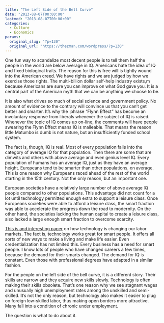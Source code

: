```yaml
---
title: "The Left Side of the Bell Curve"
date: "2013-08-07T00:00:00"
lastmod: "2013-08-07T00:00:00"
categories:
  - Culture
  - Economics
params:
  original_slug: "?p=130"
  original_url: "https://thezman.com/wordpress/?p=130"
---
```


One fun way to scandalize most decent people is to tell them half the
people in the world are below average in IQ. Americans hate the idea of
IQ and fixed biological traits. The reason for this is free will is
tightly wound into the American creed. We have rights and we are judged
by how we exercise those rights. The multi-billion dollar self-help
industry exists,m because Americans are sure you can improve on what God
gave you. It is a central part of the American myth that we can be
anything we choose to be.

It is also what drives so much of social science and government policy.
No amount of evidence to the contrary will convince us that you can’t
get better and smarter. It’s why the  phrase “Flynn Effect” has become
an involuntary response from liberals whenever the subject of IQ is
raised. Whenever the topic of IQ comes up on-line, the comments will
have people swearing the Flynn Effect means IQ is malleable. That means
the reason little Matumbo is dumb is not nature, but an insufficiently
funded school system.

The fact is, though, IQ is real. Most of every population falls into the
category of average IQ for that population. Then there are some that are
dimwits and others with above average and even genius level IQ. Every
population of humans has an average IQ, just as they have an average
height. Europeans tend to be smarter than other populations, on average.
This is one reason why Europeans raced ahead of the rest of the world
starting in the 15th century. Not the only reason, but an important one.

European societies have a relatively large number of above average IQ
people compared to other populations. This advantage did not count for a
lot until technology permitted enough extra to support a leisure
class. Once Europeans societies were able to afford a leisure class, the
smart fraction was able to accelerate the progress down the road to
modernity. On the other hand, the societies lacking the human capital to
create a leisure class, also lacked a large enough smart fraction to
overcome scarcity.

<a
href="http://www.technologyreview.com/featuredstory/515926/how-technology-is-destroying-jobs/"
rel="noopener" target="_blank">This is and interesting paper</a> on how
technology is changing our labor markets. The fact is, technology works
great for smart people. It offers all sorts of new ways to make a living
and make life easier. Even credentialization has not limited this. Every
business has a need for smart people. I know lots of people who have
changed careers a few times, because the demand for their smarts
changed. The demand for IQ is constant. Even those with professional
degrees have adapted in a similar fashion.

For the people on the left side of the bell curve, it is a different
story. Their skills are narrow and they acquire new skills slowly.
Technology is often making their skills obsolete. That’s one reason why
we see stagnant wages and unusually high unemployment rates among the
unskilled and semi-skilled. It’s not the only reason, but technology
also makes it easier to plug on foreign low-skilled labor, thus making
open borders more attractive. Many fall into a condition of chronic
under employment.

The question is what to do about it.
